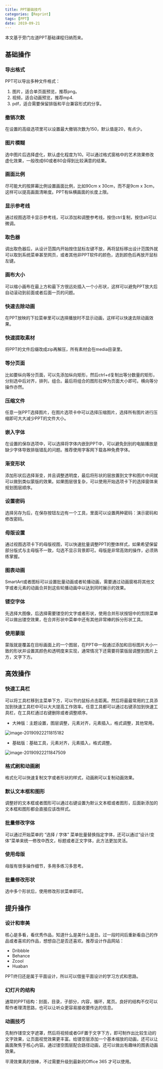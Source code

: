 ```yaml
---
title: PPT基础技巧
categories: [Reprint]
tags: [PPT]
date: 2019-09-21
---
```

本文基于旁门左道PPT基础课程归纳而来。

<!-- more -->

## 基础操作

### 导出格式

PPT可以导出多种文件格式：

1. 图片，适合单页面预览，推荐png。
2. 视频，适合动画预览，推荐mp4.
3. pdf，适合需要保留排版和平台兼容形式的分享。

### 撤销次数

在设置的高级选项里可以设置最大撤销次数为150，默认值是20，有点少。

### 图片模糊

选中图片后选择虚化，默认虚化程度为10。可以通过格式窗格中的艺术效果修改虚化效果，一般改成60或者80会得到比较满意的结果。

### 画面比例

尽可能大的按屏幕比例设置画面比例，比如90cm x 30cm，而不是9cm x 3cm，这样可以提高画面清晰度。PPT有纵横画面的长度上限。

### 显示参考线

通过视图选项卡显示参考线，可以添加和调整参考线，按住ctrl复制，按住alt可以微调。

### 取色器

调出取色器后，从设计范围内开始按住鼠标左键不放，再将鼠标移出设计范围外就可以取到系统菜单甚至网页，或者其他非PPT软件的颜色，选到颜色后再放开鼠标左键。

### 画布大小

可以缩小画布在最上方和最下方很远处插入一个小形状，这样可以避免PPT放大后自动滚动到前面或者后面一页的问题。

### 快速去除动画

在PPT放映的下拉菜单里可以选择播放时不显示动画，这样可以快速去除动画效果。

### 快速提取素材

将PPT的文件后缀改成zip再解压，所有素材会在media目录里。

### 等分页面

比如要纵向等分页面，可以先添加纵向矩形，然后ctrl+d复制出等分数量的矩形，分别选中后对齐，排列，组合。最后将组合的图形拉伸为页面大小即可。横向等分操作亦然。

### 压缩文件

任意一张PPT选择图片，在图片选项卡中可以选择压缩图片，选择所有图片进行压缩即可大大减少PPT的文件大小。

### 嵌入字体

在设置的保存选项中，可以选择将字体内嵌到PPT中，可以避免到别的电脑播放是缺少字体导致排版错乱的问题。推荐使用字客网下载各种免费字体。

### 渐变形状

添加形状后选择渐变，并且调整透明度，最后将形状的层放置到文字和图片中间就可以做到类似蒙版的效果。如果图层很复杂，可以使用开始选项卡下的选择窗体来规划图层顺序。

### 设置密码

选择另存为后，在保存按钮左边有一个工具，里面可以设置两种密码：演示密码和修改密码。

### 母版设置

通过视图选项卡下的母版视图，可以快速批量调整PPT的整体样式，如果希望保留部分版式与主母版不一致，勾选不显示背景即可。母版是非常高效的操作，必须熟练掌握。

### 图表动画

SmartArt或者图标可以设置批量动画或者轮播动画，需要通过动画窗格将其他文字或者元素的动画合并到这些轮播动画中以达到同时展示的效果。

### 镂空字体

先选择大图像，后选择需要镂空的文字或者形状，使用合并形状按钮中的剪除菜单可以做出镂空效果，在合并形状中菜单中还有其他非常棒的拆分形状工具。

### 使用蒙版

蒙版就是覆盖在目标画面上的一个图层，在PPT中一般通过添加和目标图片大小一致的形状并设置其颜色和透明度来实现，通常情况下还需要将蒙版层调整到图片上方，文字下方。

## 高效操作

### 快速工具栏

可以将工具栏移到主菜单下方，可以节约鼠标点击距离。然后将最最常用的工具添加到快速工具栏中可以大大提高工作效率。任意工具都可以通过右键添加到快速工具栏，在工具栏通过右键删除或者调整顺序。

- 大神版：主题设置，图层调整，元素对齐，元素插入，格式调整，其他常用。

![image-20190922211815182](images/image-20190922211815182.png)

- 基础版：基础工具，元素对齐，元素插入，格式调整。

![image-20190922211847509](images/image-20190922211847509.png)

### 格式刷和动画刷

格式化可以快速复制文字或者形状的样式，动画刷可以复制动画效果。

### 默认文本框和图形

调整好的文本框或者图形可以通过右键设置为默认文本框或者图形，后面新添加的文本框和图形都会直接应该改样式。

### 批量修改字体

可以通过开始菜单的 “选择 / 字体” 菜单批量替换指定字体，还可以通过“设计/变体”菜单来统一修改中西文，标题或者正文字体，此方法更加灵活。

### 使用母版

母版有很多操作细节，多用多练习多思考。

### 批量修改形状

选中多个形状后，使用修改形状菜单即可。

## 提升操作

### 设计和审美

核心是多看，看优秀作品，知道什么是美什么是丑。过一段时间后重新看自己的作品或者喜欢的作品，想想自己是否还喜欢。推荐设计作品网站：

- Dribbble
- Behance
- Zcool
- Huaban

PPT终归还是属于平面设计，所以可以借鉴平面设计的学习方式和思路。

### 幻灯片的结构

通常的PPT结构：封面，目录，子部分，内容，循环，尾页。良好的结构不仅可以帮作者理清思路，也可以让听众更容易接收要传达的信息。

### 动画技巧

先制作镂空文字遮罩，然后将视频或者GIF置于文字下方，即可制作出比较生动的文字效果，让页面视觉效果更丰富。给镂空层添加一个基本缩放的动画，还可以让画面聚焦于核心内容。通过镂空图层配合路径动画，还可以做出有趣味的图表动画效果。

平滑效果真的很棒，不过需要升级到最新的Office 365 才可以使用。






